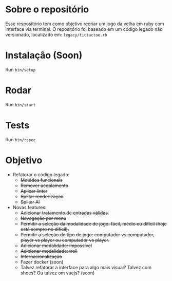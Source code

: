# Sobre o repositório
Esse respositório tem como objetivo recriar um jogo da velha em ruby com interface via terminal.
O repositório foi baseado em um código legado não versionado, localizado em: `legacy/tictactoe.rb`

# Instalação (Soon)
Run `bin/setup`

# Rodar
Run `bin/start`

# Tests
Run `bin/rspec`

# Objetivo

- Refatorar o código legado:
    - ~~Metódos funcionais~~
    - ~~Remover acoplamento~~
    - ~~Aplicar linter~~
    - ~~Splitar renderização~~
    - ~~Splitar AI~~
- Novas features:
    - ~~Adicionar tratamento de entradas válidas.~~
    - ~~Navegação por menu~~
    - ~~Permitir a seleção da modalidade de jogo: fácil, médio ou difícil (hoje está sempre no difícil).~~
    - ~~Permitir a seleção do tipo de jogo: computador vs computador, player vs player ou computador vs player.~~
    - ~~Adicionar modalidade: impossível~~
    - ~~Adicionar modalidade: troll~~
    - ~~Internacionalização~~
    - Fazer docker (soon)
    - Talvez refatorar a interface para algo mais visual? Talvez com shoes? Ou talvez om vuejs? (soon)
